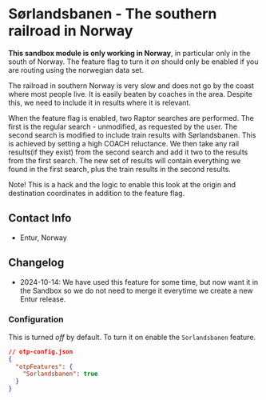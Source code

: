 # Sørlandsbanen - The southern railroad in Norway 

**This sandbox module is only working in Norway**, in particular only in the south of Norway. The
feature flag to turn it *on* should only be enabled if you are routing using the norwegian data set. 

The railroad in southern Norway is very slow and does not go by the coast where most people live. It
is easily beaten by coaches in the area. Despite this, we need to include it in results where it is
relevant.

When the feature flag is enabled, two Raptor searches are performed. The first is the regular 
search - unmodified, as requested by the user. The second search is modified to include train 
results with Sørlandsbanen. This is achieved by setting a high COACH reluctance. We then take any 
rail results(if they exist) from the second search and add it two to the results from the first 
search. The new set of results will contain everything we found in the first search, plus the train 
results in the second results.

Note! This is a hack and the logic to enable this look at the origin and destination coordinates 
in addition to the feature flag.


## Contact Info

- Entur, Norway

## Changelog

- 2024-10-14: We have used this feature for some time, but now want it in the Sandbox so we do not 
              need to merge it everytime we create a new Entur release.


### Configuration

This is turned _off_ by default. To turn it on enable the `Sorlandsbanen` feature.

```json
// otp-config.json
{
  "otpFeatures": {
    "Sorlandsbanen": true
  }
}
```


